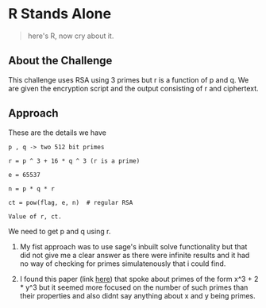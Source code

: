 # R Stands Alone

> here's R, now cry about it.

## About the Challenge

This challenge uses RSA using 3 primes but r is a function of p and q. We are given the encryption script and the output consisting of r and ciphertext.

## Approach

These are the details we have 

    p , q -> two 512 bit primes

    r = p ^ 3 + 16 * q ^ 3 (r is a prime)

    e = 65537

    n = p * q * r

    ct = pow(flag, e, n)  # regular RSA

    Value of r, ct.

We need to get p and q using r.

1. My fist approach was to use sage's inbuilt solve functionality but that did not give me a clear answer as there were infinite results and it had no way of checking for primes simulatenously that i could find.

2. I found this paper (link [here](https://ora.ox.ac.uk/objects/uuid:ebb25eb4-a19e-4049-8117-3269e140b0fe/files/m4c54e951f8057c3650de2351e0f66eb5)) that spoke about primes of the form x^3 + 2 * y^3 but it seemed more focused on the number of such primes than their properties and also didnt say anything about x and y being primes.



